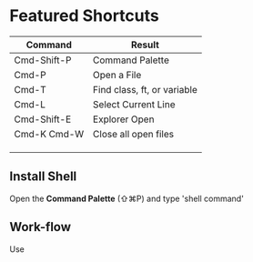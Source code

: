 # Featured Shortcuts

| Command     | Result                      |
| ----------- | --------------------------- |
| Cmd-Shift-P | Command Palette             |
| Cmd-P       | Open a File                 |
| Cmd-T       | Find class, ft, or variable |
| Cmd-L       | Select Current Line         |
| Cmd-Shift-E | Explorer Open               |
| Cmd-K Cmd-W | Close all open files        |
|             |                             |
|             |                             |
|             |                             |

## Install Shell

Open the **Command Palette** (⇧⌘P) and type 'shell command'

## Work-flow

Use 